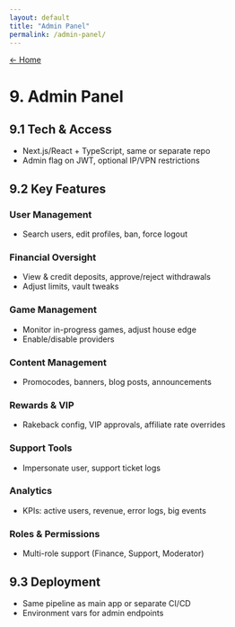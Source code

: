 ```yaml
---
layout: default
title: "Admin Panel"
permalink: /admin-panel/
---
```


[← Home](/)

# 9. Admin Panel

## 9.1 Tech & Access

- Next.js/React + TypeScript, same or separate repo  
- Admin flag on JWT, optional IP/VPN restrictions

## 9.2 Key Features

### User Management

- Search users, edit profiles, ban, force logout  

### Financial Oversight

- View & credit deposits, approve/reject withdrawals  
- Adjust limits, vault tweaks  

### Game Management

- Monitor in-progress games, adjust house edge  
- Enable/disable providers

### Content Management

- Promocodes, banners, blog posts, announcements

### Rewards & VIP

- Rakeback config, VIP approvals, affiliate rate overrides

### Support Tools

- Impersonate user, support ticket logs

### Analytics

- KPIs: active users, revenue, error logs, big events

### Roles & Permissions

- Multi-role support (Finance, Support, Moderator)

## 9.3 Deployment

- Same pipeline as main app or separate CI/CD  
- Environment vars for admin endpoints
